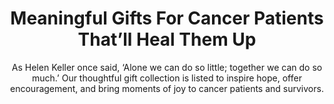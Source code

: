 ---
layout: post
title: Meaningful Gifts For Cancer Patients That’ll Heal Them Up
subtitle: As Helen Keller once said, ‘Alone we can do so little; together we can do so much.’ Our thoughtful gift collection is listed to inspire hope, offer encouragement, and bring moments of joy to cancer patients and survivors.
header-img: "img/post/2023/09/copied/gift-for-cancer-patients.jpg"
header-style: text
permalink: "/gifts-cancer-patients/"
catalog: true
tags:
  - Recipients 
  - Men
---       